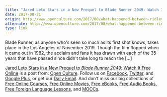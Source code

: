 ```yaml
---
title: "Jared Leto Stars in a New Prequel to Blade Runner 2049: Watch It Free Online"
date: 2017-08-31
origin: http://www.openculture.com/2017/08/what-happened-between-ridley-scotts-blade-runner-the-coming-sequel-the-story-revealed-in-a-new-short-film-starring-jared-leto.html
alternate: http://www.openculture.com/2017/08/what-happened-between-ridley-scotts-blade-runner-the-coming-sequel-the-story-revealed-in-a-new-short-film-starring-jared-leto.html
type: link
---
```


<p>Blade Runner, as anyone who's seen so much as its first shot knows, takes place in the Los Angeles of November 2019. Though the film flopped when it came out in 1982, the acclaim and fans it has drawn with each of the 35 years that have passed since didn't take long to reach the […]<br>
</p>
<p><a rel="nofollow" href="http://www.openculture.com/2017/08/what-happened-between-ridley-scotts-blade-runner-the-coming-sequel-the-story-revealed-in-a-new-short-film-starring-jared-leto.html">Jared Leto Stars in a New Prequel to <i>Blade Runner 2049</i>: Watch It Free Online</a> is a post from: <a href="http://www.openculture.com">Open Culture</a>. Follow us on <a href="https://www.facebook.com/openculture">Facebook</a>, <a href="https://twitter.com/#!/openculture">Twitter</a>, and <a href="https://plus.google.com/108579751001953501160/posts">Google Plus</a>, or get our <a href="http://www.openculture.com/dailyemail">Daily Email</a>. And don't miss our big collections of <a href="http://www.openculture.com/freeonlinecourses">Free Online Courses</a>, <a href="http://www.openculture.com/freemoviesonline">Free Online Movies</a>, <a href="http://www.openculture.com/free_ebooks">Free eBooks</a>, <a href="http://www.openculture.com/freeaudiobooks">Free Audio Books</a>, <a href="http://www.openculture.com/freelanguagelessons">Free Foreign Language Lessons</a>, and <a href="http://www.openculture.com/free_certificate_courses">MOOCs</a>.</p>